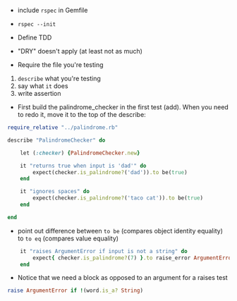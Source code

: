 - include `rspec` in Gemfile
- `rspec --init`

- Define TDD

- "DRY" doesn't apply (at least not as much)

- Require the file you're testing

1.  `describe` what you're testing
2.  say what `it` does
3.  write assertion

- First build the palindrome_checker in the first test (add).  When you need to redo it, move it to the top of the describe:

```rb
require_relative "../palindrome.rb"

describe "PalindromeChecker" do

    let (:checker) {PalindromeChecker.new}

    it "returns true when input is 'dad'" do
        expect(checker.is_palindrome?('dad')).to be(true)
    end

    it "ignores spaces" do
        expect(checker.is_palindrome?('taco cat')).to be(true)
    end

end
```

- point out difference between `to be` (compares object identity equality) to `to eq` (compares value equality)

```rb 
    it "raises ArgumentError if input is not a string" do
        expect{ checker.is_palindrome?(7) }.to raise_error ArgumentError
    end
```
- Notice that we need a block as opposed to an argument for a raises test

```rb
raise ArgumentError if !(word.is_a? String)
```